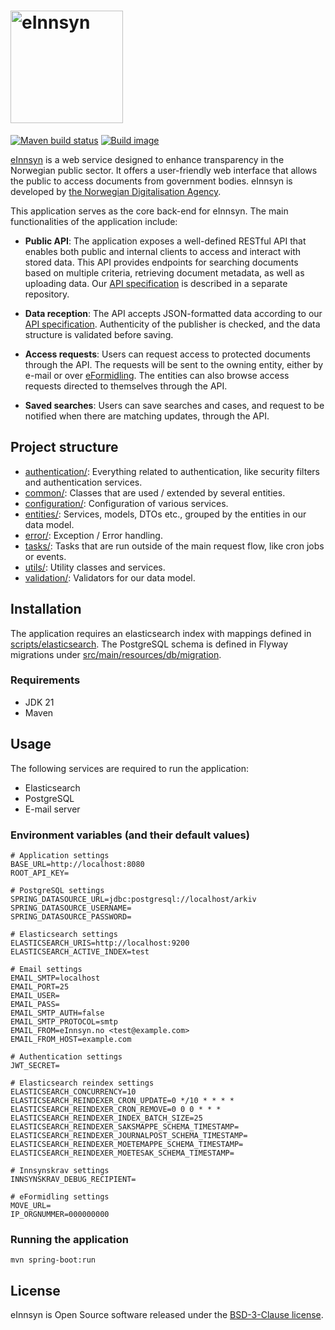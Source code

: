 # <img src="https://einnsyn.no/8ebf89f8e40d3eb75183.svg" width="180px" alt="eInnsyn"/>

[![Maven build status](https://github.com/felleslosninger/ein-api-experimental/actions/workflows/call-maventests.yml/badge.svg)](https://github.com/felleslosninger/ein-api-experimental/actions/workflows/call-maventests.yml)
[![Build image](https://github.com/felleslosninger/ein-api-experimental/actions/workflows/call-buildimage.yml/badge.svg)](https://github.com/felleslosninger/ein-api-experimental/actions/workflows/call-buildimage.yml)

[eInnsyn](https://einnsyn.no) is a web service designed to enhance transparency in the Norwegian public sector. It offers a user-friendly web interface that allows the public to access documents from government bodies. eInnsyn is developed by [the Norwegian Digitalisation Agency](https://www.digdir.no/digdir/about-norwegian-digitalisation-agency/887).

This application serves as the core back-end for eInnsyn. The main functionalities of the application include:

- **Public API**: The application exposes a well-defined RESTful API that enables both public and internal clients to access and interact with stored data. This API provides endpoints for searching documents based on multiple criteria, retrieving document metadata, as well as uploading data. Our [API specification](https://github.com/felleslosninger/ein-openapi) is described in a separate repository.

- **Data reception**: The API accepts JSON-formatted data according to our [API specification](https://github.com/felleslosninger/ein-openapi). Authenticity of the publisher is checked, and the data structure is validated before saving.

- **Access requests**: Users can request access to protected documents through the API. The requests will be sent to the owning entity, either by e-mail or over [eFormidling](https://samarbeid.digdir.no/eformidling/dette-er-eformidling/46). The entities can also browse access requests directed to themselves through the API.

- **Saved searches**: Users can save searches and cases, and request to be notified when there are matching updates, through the API.

## Project structure

- [authentication/](src/main/java/no/einnsyn/apiv3/authentication/): Everything related to authentication, like security filters and authentication services.
- [common/](src/main/java/no/einnsyn/apiv3/common/): Classes that are used / extended by several entities.
- [configuration/](src/main/java/no/einnsyn/apiv3/configuration/): Configuration of various services.
- [entities/](src/main/java/no/einnsyn/apiv3/entities/): Services, models, DTOs etc., grouped by the entities in our data model.
- [error/](src/main/java/no/einnsyn/apiv3/error/): Exception / Error handling.
- [tasks/](src/main/java/no/einnsyn/apiv3/tasks/): Tasks that are run outside of the main request flow, like cron jobs or events.
- [utils/](src/main/java/no/einnsyn/apiv3/utils/): Utility classes and services.
- [validation/](src/main/java/no/einnsyn/apiv3/validation/): Validators for our data model.

## Installation

The application requires an elasticsearch index with mappings defined in [scripts/elasticsearch](scripts/elasticsearch/). The PostgreSQL schema is defined in Flyway migrations under [src/main/resources/db/migration](src/main/resources/db/migration).

### Requirements

- JDK 21
- Maven

## Usage

The following services are required to run the application:

- Elasticsearch
- PostgreSQL
- E-mail server

### Environment variables (and their default values)

```
# Application settings
BASE_URL=http://localhost:8080
ROOT_API_KEY=

# PostgreSQL settings
SPRING_DATASOURCE_URL=jdbc:postgresql://localhost/arkiv
SPRING_DATASOURCE_USERNAME=
SPRING_DATASOURCE_PASSWORD=

# Elasticsearch settings
ELASTICSEARCH_URIS=http://localhost:9200
ELASTICSEARCH_ACTIVE_INDEX=test

# Email settings
EMAIL_SMTP=localhost
EMAIL_PORT=25
EMAIL_USER=
EMAIL_PASS=
EMAIL_SMTP_AUTH=false
EMAIL_SMTP_PROTOCOL=smtp
EMAIL_FROM=eInnsyn.no <test@example.com>
EMAIL_FROM_HOST=example.com

# Authentication settings
JWT_SECRET=

# Elasticsearch reindex settings
ELASTICSEARCH_CONCURRENCY=10
ELASTICSEARCH_REINDEXER_CRON_UPDATE=0 */10 * * * *
ELASTICSEARCH_REINDEXER_CRON_REMOVE=0 0 0 * * *
ELASTICSEARCH_REINDEXER_INDEX_BATCH_SIZE=25
ELASTICSEARCH_REINDEXER_SAKSMAPPE_SCHEMA_TIMESTAMP=
ELASTICSEARCH_REINDEXER_JOURNALPOST_SCHEMA_TIMESTAMP=
ELASTICSEARCH_REINDEXER_MOETEMAPPE_SCHEMA_TIMESTAMP=
ELASTICSEARCH_REINDEXER_MOETESAK_SCHEMA_TIMESTAMP=

# Innsynskrav settings
INNSYNSKRAV_DEBUG_RECIPIENT=

# eFormidling settings
MOVE_URL=
IP_ORGNUMMER=000000000

```

### Running the application

```
mvn spring-boot:run
```

## License

eInnsyn is Open Source software released under the [BSD-3-Clause license](LICENSE).
